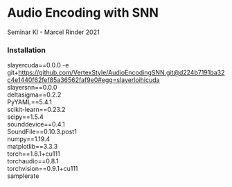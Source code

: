 # Audio Encoding with SNN
Seminar KI - Marcel Rinder 2021


### Installation

slayercuda==0.0.0 -e git+https://github.com/VertexStyle/AudioEncodingSNN.git@d224b7191ba32c4e1440f62fef85a36562faf9e0#egg=slayerloihicuda<br />
slayersnn==0.0.0<br />
deltasigma==0.2.2<br />
PyYAML==5.4.1<br />
scikit-learn==0.23.2<br />
scipy==1.5.4<br />
sounddevice==0.4.1<br />
SoundFile==0.10.3.post1<br />
numpy==1.19.4<br />
matplotlib==3.3.3<br />
torch==1.8.1+cu111<br />
torchaudio==0.8.1<br />
torchvision==0.9.1+cu111<br />
samplerate<br />
